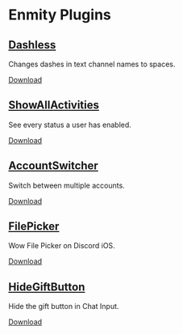 # Enmity Plugins

## [Dashless](https://github.com/ssense1337/enmity-plugins/tree/main/Dashless)
Changes dashes in text channel names to spaces.

[Download](https://github.com/ssense1337/enmity-plugins/raw/main/Dashless/dist/Dashless.js)

## [ShowAllActivities](https://github.com/ssense1337/enmity-plugins/tree/main/ShowAllActivities)
See every status a user has enabled.

[Download](https://github.com/ssense1337/enmity-plugins/raw/main/ShowAllActivities/dist/ShowAllActivities.js)

## [AccountSwitcher](https://github.com/ssense1337/enmity-plugins/tree/main/AccountSwitcher)
Switch between multiple accounts.

[Download](https://github.com/ssense1337/enmity-plugins/raw/main/AccountSwitcher/dist/AccountSwitcher.js)

## [FilePicker](https://github.com/ssense1337/enmity-plugins/tree/main/FilePicker)
Wow File Picker on Discord iOS.

[Download](https://github.com/ssense1337/enmity-plugins/raw/main/FilePicker/dist/FilePicker.js)

## [HideGiftButton](https://github.com/ssense1337/enmity-plugins/tree/main/HideGiftButton)
Hide the gift button in Chat Input.

[Download](https://github.com/ssense1337/enmity-plugins/raw/main/HideGiftButton/dist/HideGiftButton.js)